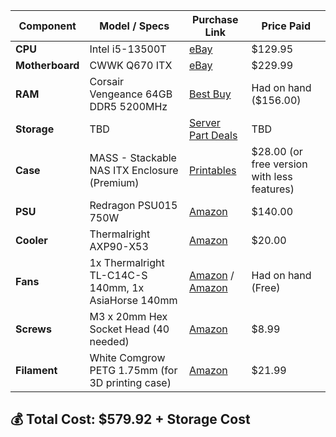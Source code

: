 | Component       | Model / Specs                            | Purchase Link | Price Paid  |
|-----------------|------------------------------------------|---------------|-------------|
| **CPU**         | Intel i5-13500T                          | [eBay](https://www.ebay.com/sch/i.html?_id=335854983254&_nkw=Intel+i5-13500T+SRMBQ+1.60GHz+14-Core+Socket+LGA+1700+Processor) | $129.95 |
| **Motherboard** | CWWK Q670 ITX                            | [eBay](https://www.ebay.com/itm/356005779601?var=625053552544) | $229.99 |
| **RAM**         | Corsair Vengeance 64GB DDR5 5200MHz      | [Best Buy](https://www.bestbuy.com/site/corsair-vengeance-64gb-2x32gb-ddr5-5200mhz-c40-udimm-desktop-memory-black/6496083.p?sb_share_source=PDP&skuId=6496083) | Had on hand ($156.00) |
| **Storage**     | TBD                                      | [Server Part Deals](https://serverpartdeals.com/collections/manufacturer-recertified-drives?sort=price-ascending&pf_t_interface_type=interface%3ASATA) | TBD |
| **Case**        | MASS - Stackable NAS ITX Enclosure (Premium)       | [Printables](https://www.printables.com/model/714333-modular-4-12-bay-nas-itx-case-modcase-mass) | $28.00 (or free version with less features) |
| **PSU**         | Redragon PSU015 750W                     | [Amazon](https://www.amazon.com/dp/B0C7KCC3DK) | $140.00 |
| **Cooler**      | Thermalright AXP90-X53         | [Amazon](https://www.amazon.com/dp/B0C65VG5BT) | $20.00 |
| **Fans**        | 1x Thermalright TL-C14C-S 140mm, 1x AsiaHorse 140mm     | [Amazon](https://www.amazon.com/dp/B0DGGKQFM6) / [Amazon](http://amazon.com/dp/B09DCKV4Y3) | Had on hand (Free) |
| **Screws**      | M3 x 20mm Hex Socket Head (40 needed)  | [Amazon](https://www.amazon.com/dp/B0DJQHC7K9) | $8.99 |
| **Filament**    | White Comgrow PETG 1.75mm (for 3D printing case) | [Amazon](https://www.amazon.com/dp/B0DC681QLV) | $21.99 |

## 💰 Total Cost: **$579.92 + Storage Cost**
